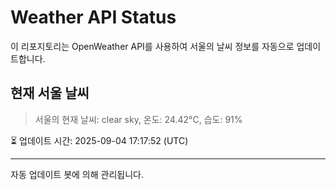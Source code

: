 
# Weather API Status

이 리포지토리는 OpenWeather API를 사용하여 서울의 날씨 정보를 자동으로 업데이트합니다.

## 현재 서울 날씨
> 서울의 현재 날씨: clear sky, 온도: 24.42°C, 습도: 91%

⏳ 업데이트 시간: 2025-09-04 17:17:52 (UTC)

---
자동 업데이트 봇에 의해 관리됩니다.
